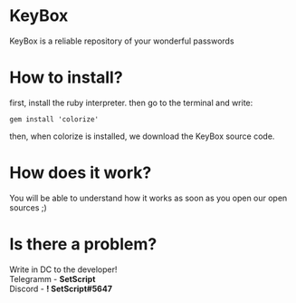 # KeyBox
KeyBox is a reliable repository of your wonderful passwords
# How to install?
first, install the ruby interpreter. then go to the terminal and write:
```
gem install 'colorize'
```
then, when colorize is installed, we download the KeyBox source code.
# How does it work?
You will be able to understand how it works as soon as you open our open sources ;)
# Is there a problem?
Write in DC to the developer! <br> Telegramm - **SetScript** <br> Discord - **! SetScript#5647**
